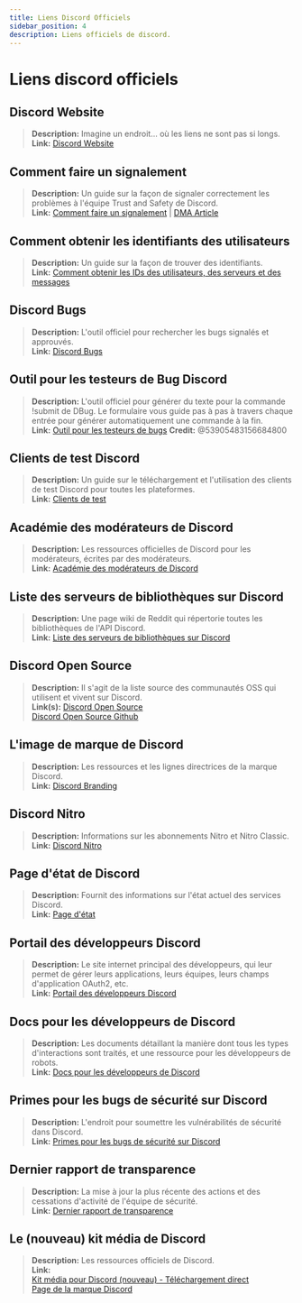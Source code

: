 ```yaml
---
title: Liens Discord Officiels
sidebar_position: 4
description: Liens officiels de discord.
---
```


# Liens discord officiels

## Discord Website
> __Description:__ Imagine un endroit... où les liens ne sont pas si longs.   <br/>
__Link:__ [Discord Website](https://dis.gd/)

## Comment faire un signalement
> __Description:__ Un guide sur la façon de signaler correctement les problèmes à l'équipe Trust and Safety de Discord.   <br/>
__Link:__  [Comment faire un signalement](https://dis.gd/howtoreport) | [DMA Article](https://discord.com/moderation/360058643194-104:-How-to-Report-Content-to-Discord)

## Comment obtenir les identifiants des utilisateurs 
> __Description:__ Un guide sur la façon de trouver des identifiants.   <br/>
__Link:__  [Comment obtenir les IDs des utilisateurs, des serveurs et des messages](https://dis.gd/findmyid)

## Discord Bugs
> __Description:__  L'outil officiel pour rechercher les bugs signalés et approuvés.   <br/>
__Link:__ [Discord Bugs](https://bugs.discord.com/)

## Outil pour les testeurs de Bug Discord
> __Description:__ L'outil officiel pour générer du texte pour la commande !submit de DBug. Le formulaire vous guide pas à pas à travers chaque entrée pour générer automatiquement une commande à la fin.   <br/>
__Link:__ [Outil pour les testeurs de bugs](https://dis.gd/bug-tool)
__Credit:__ @53905483156684800

## Clients de test Discord
> __Description:__ Un guide sur le téléchargement et l'utilisation des clients de test Discord pour toutes les plateformes.   <br/>
__Link:__ [Clients de test](https://support.discord.com/hc/en-us/articles/360035675191-Discord-Testing-Clients)

## Académie des modérateurs de Discord 
> __Description:__ Les ressources officielles de Discord pour les modérateurs, écrites par des modérateurs.   <br/>
__Link:__ [Académie des modérateurs de Discord](https://dis.gd/moderation)

## Liste des serveurs de bibliothèques sur Discord
> __Description:__ Une page wiki de Reddit qui répertorie toutes les bibliothèques de l'API Discord.   <br/>
__Link:__ [Liste des serveurs de bibliothèques sur Discord](https://www.reddit.com/r/discordapp/wiki/developers)

## Discord Open Source
> __Description:__ Il s'agit de la liste source des communautés OSS qui utilisent et vivent sur Discord.   <br/>
__Link(s):__
[Discord Open Source](https://discord.com/open-source)   <br/>
[Discord Open Source Github](https://github.com/discord/discord-open-source)

## L'image de marque de Discord  
> __Description:__ Les ressources et les lignes directrices de la marque Discord.   <br/>
__Link:__ [Discord Branding](https://discord.com/branding)

## Discord Nitro
> __Description:__  Informations sur les abonnements Nitro et Nitro Classic.   <br/>
__Link:__ [Discord Nitro](https://dis.gd/nitro)

## Page d'état de Discord
> __Description:__ Fournit des informations sur l'état actuel des services Discord.   <br/>
__Link:__ [Page d'état](https://dis.gd/status)

## Portail des développeurs Discord
> __Description:__ Le site internet principal des développeurs, qui leur permet de gérer leurs applications, leurs équipes, leurs champs d'application OAuth2, etc.    <br/>
__Link:__ [Portail des développeurs Discord](https://discord.com/developers/)

## Docs pour les développeurs de Discord
> __Description:__ Les documents détaillant la manière dont tous les types d'interactions sont traités, et une ressource pour les développeurs de robots.   <br/>
__Link:__ [Docs pour les développeurs de Discord](https://discord.dev/)

## Primes pour les bugs de sécurité sur Discord
> __Description:__ L'endroit pour soumettre les vulnérabilités de sécurité dans Discord.   <br/>
__Link:__ [Primes pour les bugs de sécurité sur Discord](https://discord.com/security)

## Dernier rapport de transparence 
> __Description:__ La mise à jour la plus récente des actions et des cessations d'activité de l'équipe de sécurité.   <br/>
__Link:__ [Dernier rapport de transparence](https://discord.com/blog/discord-transparency-report-h1-2021)

## Le (nouveau) kit média de Discord
> __Description:__ Les ressources officiels de Discord.   <br/>
__Link:__ <br/>
[Kit média pour Discord (nouveau) - Téléchargement direct](https://www.dropbox.com/sh/nabhhaq7kt59exr/AAB7U3f2pW-Jmvdul0yy7o-ia?dl=1)  <br/>
[Page de la marque Discord](https://discord.com/branding)

